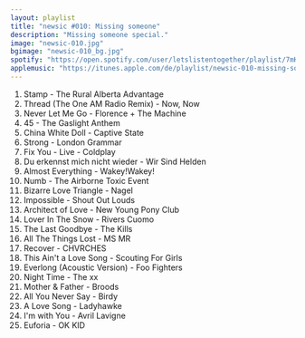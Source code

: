 ```yaml
---
layout: playlist
title: "newsic #010: Missing someone"
description: "Missing someone special."
image: "newsic-010.jpg"
bgimage: "newsic-010_bg.jpg"
spotify: "https://open.spotify.com/user/letslistentogether/playlist/7mKqRGj4e3DOMq97OvGZ8d"
applemusic: "https://itunes.apple.com/de/playlist/newsic-010-missing-someone./idpl.4bfb4c2c28294bd492fa6af29a61bb2c"
---
```


<ol>
	<li>Stamp - The Rural Alberta Advantage</li>
	<li>Thread (The One AM Radio Remix) - Now, Now</li>
	<li>Never Let Me Go - Florence + The Machine</li>
	<li>45 - The Gaslight Anthem</li>
	<li>China White Doll - Captive State</li>
	<li>Strong - London Grammar</li>
	<li>Fix You - Live - Coldplay</li>
	<li>Du erkennst mich nicht wieder - Wir Sind Helden</li>
	<li>Almost Everything - Wakey!Wakey!</li>
	<li>Numb - The Airborne Toxic Event</li>
	<li>Bizarre Love Triangle - Nagel</li>
	<li>Impossible - Shout Out Louds</li>
	<li>Architect of Love - New Young Pony Club</li>
	<li>Lover In The Snow - Rivers Cuomo</li>
	<li>The Last Goodbye - The Kills</li>
	<li>All The Things Lost - MS MR</li>
	<li>Recover - CHVRCHES</li>
	<li>This Ain't a Love Song - Scouting For Girls</li>
	<li>Everlong (Acoustic Version) - Foo Fighters</li>
	<li>Night Time - The xx</li>
	<li>Mother & Father - Broods</li>
	<li>All You Never Say - Birdy</li>
	<li>A Love Song - Ladyhawke</li>
	<li>I'm with You - Avril Lavigne</li>
	<li>Euforia - OK KID</li>
</ol>


<!-- 
<h2>Playlist</h2>
<ol>
	<li>Jet - Put Your Money Where Your Mouth Is fref ergre  <a href=""><i class="fa fa-file-text-o" aria-hidden="true" style="font-size:0.5em"></i></a> </li>
	<li>K. Flay - The Cops <a href=""><i class="fa fa-file-text-o"  style="font-size:0.5em" aria-hidden="true"></i> </a></li>
	<li>Jet - Put Your Money Where Your Mouth Is fref ergre  <a href=""><i class="fa fa-file-text-o" aria-hidden="true" style="font-size:0.5em"></i></a> </li>
	<li>K. Flay - The Cops <a href=""><i class="fa fa-file-text-o"  style="font-size:0.5em" aria-hidden="true"></i> </a></li>
	<li>Jet - Put Your Money Where Your Mouth Is fref ergre  <a href=""><i class="fa fa-file-text-o" aria-hidden="true" style="font-size:0.5em"></i></a> </li>
	<li>K. Flay - The Cops <a href=""><i class="fa fa-file-text-o"  style="font-size:0.5em" aria-hidden="true"></i> </a></li>
	<li>Jet - Put Your Money Where Your Mouth Is fref ergre  <a href=""><i class="fa fa-file-text-o" aria-hidden="true" style="font-size:0.5em"></i></a> </li>
	<li>K. Flay - The Cops <a href=""><i class="fa fa-file-text-o"  style="font-size:0.5em" aria-hidden="true"></i> </a></li>
	<li>Jet - Put Your Money Where Your Mouth Is fref ergre  <a href=""><i class="fa fa-file-text-o" aria-hidden="true" style="font-size:0.5em"></i></a> </li>
	<li>K. Flay - The Cops <a href=""><i class="fa fa-file-text-o"  style="font-size:0.5em" aria-hidden="true"></i> </a></li>
	<li>Jet - Put Your Money Where Your Mouth Is fref ergre  <a href=""><i class="fa fa-file-text-o" aria-hidden="true" style="font-size:0.5em"></i></a> </li>
	<li>K. Flay - The Cops <a href=""><i class="fa fa-file-text-o"  style="font-size:0.5em" aria-hidden="true"></i> </a></li>
	<li>Jet - Put Your Money Where Your Mouth Is fref ergre  <a href=""><i class="fa fa-file-text-o" aria-hidden="true" style="font-size:0.5em"></i></a> </li>
	<li>K. Flay - The Cops <a href=""><i class="fa fa-file-text-o"  style="font-size:0.5em" aria-hidden="true"></i> </a></li>

</ol>


<h3>Anmerkungen</h3> -->